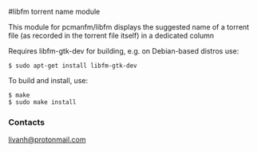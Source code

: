 #libfm torrent name module

This module for pcmanfm/libfm displays the suggested name of a torrent file
(as recorded in the torrent file itself) in a dedicated column

Requires libfm-gtk-dev for building, e.g. on Debian-based distros use:
```
$ sudo apt-get install libfm-gtk-dev 
```
To build and install, use:
```
$ make
$ sudo make install
```


### Contacts
<livanh@protonmail.com>
